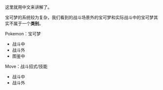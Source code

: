 这里就用中文来讲解了。

宝可梦的系统较为复杂，我们看到的战斗场景外的宝可梦和实际战斗中的宝可梦其实不属于一个**类别**。

Pokemon：宝可梦
- 战斗中
- 战斗外
- 图鉴中

Move：战斗招式/技能
- 战斗中
- 战斗外
